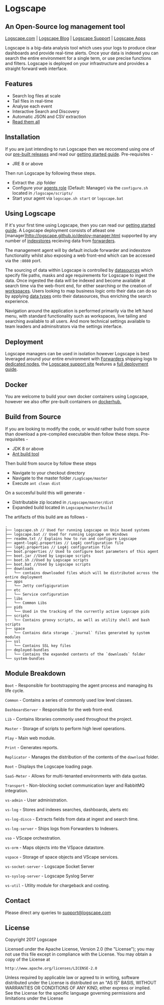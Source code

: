 # Logscape
## An Open-Source log management tool
[Logscape.com](http://www.logscape.com) | [Logscape Blog](http://blog.logscape.com) | [Logscape Support](http://support.logscape.com) | [Logscape Apps](www.logscape.github.io/apps)

Logscape is a big-data analysis tool which uses your logs to produce clear dashboards and provide real-time alerts. Once your data is indexed you can search the entire environment for a single term, or use precise functions and filters. Logscape is deployed on your infrastructure and provides a straight forward web interface.

## Features
* Search log files at scale
* Tail files in real-time
* Analyse each event
* Interactive Search and Discovery
* Automatic JSON and CSV extraction
* [Read them all](http://logscape.com/product.html)

## Installation
If you are just intending to run Logscape then we reccomend using one of our [pre-built releases](https://github.com/logscape/Logscape/releases/latest) and read our [getting started guide](http://logscape.github.io/tutorials-walkthrough.html).
Pre-requisites -
*  JRE 8 or above

Then run Logscape by following these steps.
* Extract the .zip folder
* Configure your [agents role](https://logscape.github.io/deploy.html) (Default: Manager) via the `configure.sh` located in ```/logscape/scripts/```
* Start your agent via `logscape.sh start` or `logscape.bat`

## Using Logscape
If it's your first time using Logscape, then you can read our [getting started guide](http://logscape.github.io/tutorials-walkthrough.html).
A Logscape deployment consists of atleast one [manager]http://logscape.github.io/deploy-manager.html supported by any number of [indexstores](http://logscape.github.io/deploy-indexstore.html) recieving data from [forwarders](http://logscape.github.io/deploy-forwarder.html).

The management agent will by default include forwarder and indexstore functionality whilst also exposing a web front-end which can be accessed via the `:8080` port.

The sourcing of data within Logscape is controlled by [datasources](http://logscape.github.io/ds.html) which specify file paths, masks and age requirements for Logscape to ingest the data. Once ingested the data will be indexed and become available at search time via the web-front end, for either searching or the creation of [workspaces](http://logscape.github.io/workspaces.html). Users looking to map business logic onto their data can do so by applying [data types](http://logscape.github.io/types.html) onto their datasources, thus enriching the search experience.

Navigation around the application is performed primarily via the left hand menu, with standard functionality such as workspaces, live tailing and searching available to all users. And more technical settings available to team leaders and adminsitrators via the settings interface.

## Deployment
Logscape managers can be used in isolation however Logscape is best leveraged around your entire environment with [Forwarders](http://logscape.github.io/deploy-forwarder.html) shipping logs to [dedicated nodes](http://logscape.github.io/deploy-indexstore.html), the [Logscape support site](http://logscape.github.io/) features a [full deployment guide](http://logscape.github.io/deploy.html).

## Docker
You are welcome to build your own docker containers using Logscape, however we also offer pre-built containers on [dockerhub.](https://hub.docker.com/r/logscape/logscape/)

## Build from Source
If you are looking to modify the code, or would rather build from source than download a pre-compiled executable then follow these steps.
Pre-requisites -
* JDK 8 or above
* [Ant build tool](http://ant.apache.org/)

Then build from source by follow these steps
* Navigate to your checkout directory
* Navigate to the master folder `/LogScape/master`
* Execute `ant clean dist`

On a succesful build this will generate -
* Distributable zip located in `/Logscape/master/dist`
* Expanded build located in `Logscape/master/build`

The artifacts of this build are as follows -
```
.
├── logscape.sh // Used for running Logscape on Unix based systems
├── logscape.bat // Used for running Logscape on Windows
├── readme.txt // Explains how to run and configure Logscape
├── agent-log4j.properties // Log4j configuration file
├── log4j.properties // Log4j configuration file
├── boot.properties // Used to configure boot parameters of this agent
├── boot.jar //Used by Logscape scripts
├── boot.sh //Used by Logscape scripts
├── boot.bat //Used by Logscape scripts
├── downloads
|   └── contains downloaded files which will be distributed across the entire deployment
├── apps
|   └── Jetty configiguration
├── etc
|   └── Service configuration
├── libs
|   └── Common Libs
├── pids
|   └── Used in the tracking of the currently active Logscape pids
├── scripts
|   └── Contains groovy scripts, as well as utility shell and bash scripts
├── space
|   └── Contains data storage .`journal` files generated by system modules
├── ssl
|   └── Contains SSL key files
├── deployed-bundles
|   └── Contains the expanded contents of the `downloads` folder
└── system-bundles
```

## Module Breakdown
`Boot` - Responsible for bootstrapping the agent process and managing its life cycle.

`Common` - Contains a series of commonly used low level classes.

`DashboardServer` - Responsible for the web front-end.

`Lib` - Contains libraries commonly used throughout the project.

`Master` - Storage of scripts to perform high level operations.

`Play` - Main web module.

`Print` - Generates reports.

`Replicator` - Manages the distribution of the contents of the `download` folder.

`Root` - Displays the Logscape loading page.

`SaaS-Meter` - Allows for multi-tenanted environments with data quotas.

`Transport` - Non-blocking socket communication layer and RabbitMQ integration.

`vs-admin` - User administration.

`vs-log` - Stores and indexes searches, dashboards, alerts etc

`vs-log-disco` - Extracts fields from data at ingest and search time.

`vs-log-server` - Ships logs from Forwarders to Indexers.

`vso` - VScape orchestration.

`vs-orm` - Maps objects into the VSpace datastore.

`vspace` - Storage of space objects and VScape services.

`vs-socket-server` - Logscape Socket Server

`vs-syslog-server` - Logscape Syslog Server

`vs-util` - Utlity module for chargeback and costing.

## Contact
Please direct any queries to support@logscape.com

## License
Copyright 2017 Logscape

Licensed under the Apache License, Version 2.0 (the "License");
you may not use this file except in compliance with the License.
You may obtain a copy of the License at

    http://www.apache.org/licenses/LICENSE-2.0

Unless required by applicable law or agreed to in writing, software
distributed under the License is distributed on an "AS IS" BASIS,
WITHOUT WARRANTIES OR CONDITIONS OF ANY KIND, either express or implied.
See the License for the specific language governing permissions and
limitations under the License
